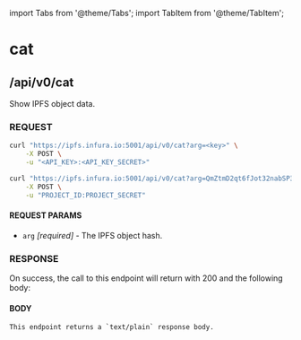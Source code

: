 import Tabs from '@theme/Tabs';
import TabItem from '@theme/TabItem';

# cat

## /api/v0/cat

Show IPFS object data.

### REQUEST

<Tabs>
  <TabItem value="Syntax" label="Syntax" default>

```bash
curl "https://ipfs.infura.io:5001/api/v0/cat?arg=<key>" \
    -X POST \
    -u "<API_KEY>:<API_KEY_SECRET>"
```

  </TabItem>
  <TabItem value="Example" label="Example" >

```bash
curl "https://ipfs.infura.io:5001/api/v0/cat?arg=QmZtmD2qt6fJot32nabSP3CUjicnypEBz7bHVDhPQt9aAy" \
    -X POST \
    -u "PROJECT_ID:PROJECT_SECRET"
```

  </TabItem>
</Tabs>

#### REQUEST PARAMS

- `arg` _\[required]_ - The IPFS object hash.

### RESPONSE

On success, the call to this endpoint will return with 200 and the following body:

#### BODY

```
This endpoint returns a `text/plain` response body.
```
